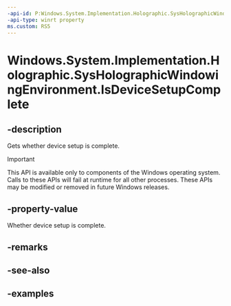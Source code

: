 ```yaml
---
-api-id: P:Windows.System.Implementation.Holographic.SysHolographicWindowingEnvironment.IsDeviceSetupComplete
-api-type: winrt property
ms.custom: RS5
---
```


<!-- Property syntax.
public bool IsDeviceSetupComplete { get;  set; }
-->

# Windows.System.Implementation.Holographic.SysHolographicWindowingEnvironment.IsDeviceSetupComplete

## -description
Gets whether device setup is complete.

> [!IMPORTANT]
> This API is available only to components of the Windows operating system.  Calls to these APIs will fail at runtime for all other processes.  These APIs may be modified or removed in future Windows releases.

## -property-value
Whether device setup is complete.

## -remarks

## -see-also

## -examples

